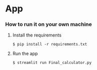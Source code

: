 # App


### How to run it on your own machine

1. Install the requirements

   ```
   $ pip install -r requirements.txt
   ```

2. Run the app

   ```
   $ streamlit run Final_calculator.py
   ```
